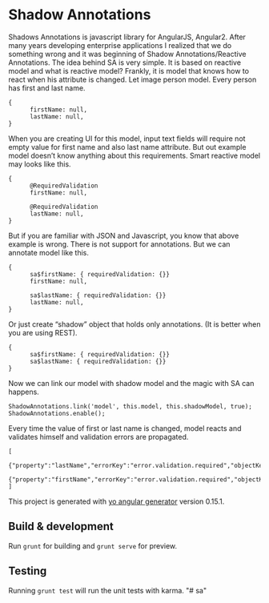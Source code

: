# Shadow Annotations

Shadows Annotations is javascript library for AngularJS, Angular2.
After many years developing enterprise applications I realized that we do something wrong and it was beginning of Shadow Annotations/Reactive Annotations.
The idea behind SA is very simple. It is based on reactive model and what is reactive model?
Frankly, it is model that knows how to react when his attribute is changed. 
Let image person model. Every person has first and last name.
```
{ 
      firstName: null, 
      lastName: null,
}
```

When you are creating UI for this model, input text fields will require not empty value for first name and also last name attribute. But out example model doesn’t know anything about this requirements. 
Smart reactive model may looks like this.
```
{ 
      @RequiredValidation
      firstName: null, 

      @RequiredValidation
      lastName: null,
}
```

But if you are familiar with JSON and Javascript, you know that above example is wrong. There is not support for annotations.
But we can annotate model like this.
```
{ 
      sa$firstName: { requiredValidation: {}}
      firstName: null, 

      sa$lastName: { requiredValidation: {}}
      lastName: null,
}
```
Or just create “shadow” object that holds only annotations. (It is better when you are using REST).
```
{ 
      sa$firstName: { requiredValidation: {}}
      sa$lastName: { requiredValidation: {}}
}
```
Now we can link our model with shadow model and the magic with SA can happens. 

```
ShadowAnnotations.link('model', this.model, this.shadowModel, true);
ShadowAnnotations.enable();
```

Every time the value of first or last name is changed, model reacts and validates himself and validation errors are propagated.

```
[
    {"property":"lastName","errorKey":"error.validation.required","objectKey":"model"},
    {"property":"firstName","errorKey":"error.validation.required","objectKey":"model"}
]
```


This project is generated with [yo angular generator](https://github.com/yeoman/generator-angular)
version 0.15.1.

## Build & development

Run `grunt` for building and `grunt serve` for preview.

## Testing

Running `grunt test` will run the unit tests with karma.
"# sa" 
